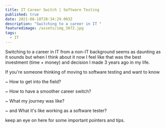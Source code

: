 ```yaml
---
title: IT Career Switch | Software Testing
published: true
date: 2021-08-18T20:34:29.003Z
description: "Switching to a career in IT "
featuredimage: /assets/img_3872.jpg
tags:
  - IT
---
```

Switching to a career in IT from a non-IT background seems as daunting as it sounds but when I think about it now I feel like that was the best investment (time + money) and decision I made 3 years ago in my life.

If you're someone thinking of moving to software testing and want to know

~ How to get into the field?

~ How to have a smoother career switch? 

~ What my journey was like?

~ and What it's like working as a software tester?

keep an eye on here for some important pointers and tips.